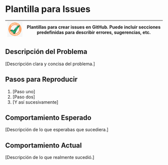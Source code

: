 # Plantilla para Issues
| <img src="../assets/github/logo-garantia.png" alt="Logo" width="100"/> | Plantillas para crear issues en GitHub. Puede incluir secciones predefinidas para describir errores, sugerencias, etc. |
|------------------------------------------------|---------------------------------------------------------------------------------------------------------------------------------------------------------------------------------------------------------------------------|

## Descripción del Problema
[Descripción clara y concisa del problema.]

## Pasos para Reproducir
1. [Paso uno]
2. [Paso dos]
3. [Y así sucesivamente]

## Comportamiento Esperado
[Descripción de lo que esperabas que sucediera.]

## Comportamiento Actual
[Descripción de lo que realmente sucedió.]
